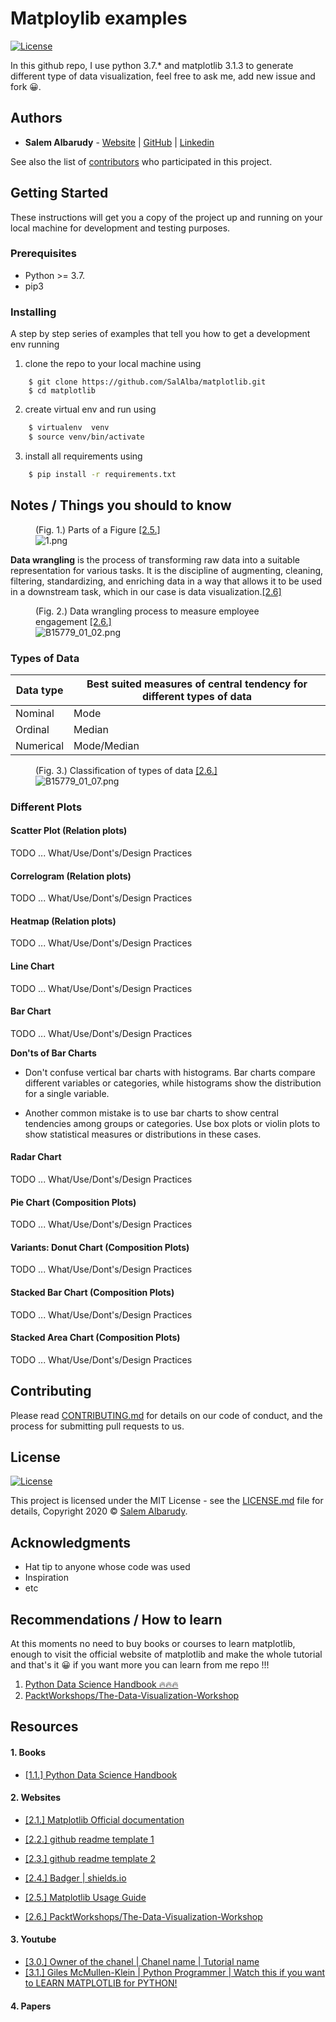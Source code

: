 # Matploylib examples
[![License](https://img.shields.io/github/license/salalba/matplotlib)](https://github.com/SalAlba/matplotlib/blob/master/LICENSE)

In this github repo, I use python 3.7.* and matplotlib 3.1.3 to generate different type of data visualization, feel free to ask me, add new issue and fork 😀.

## Authors

* **Salem Albarudy** - [Website](salem-albarudy.com) | [GitHub](https://github.com/salalba) | [Linkedin](https://linkedin.com/in/salem-albarudy/)

See also the list of [contributors](https://github.com/your/project/contributors) who participated in this project.

## Getting Started

These instructions will get you a copy of the project up and running on your local machine for development and testing purposes.

### Prerequisites

+ Python >= 3.7.
+ pip3

### Installing

A step by step series of examples that tell you how to get a development env running

1. clone the repo to your local machine using

``` repo
    $ git clone https://github.com/SalAlba/matplotlib.git
    $ cd matplotlib
```

2. create virtual env and run using

``` bash
    $ virtualenv  venv
    $ source venv/bin/activate
```

3. install all requirements using

``` bash
    $ pip install -r requirements.txt
```


## Notes / Things you should to know

<figure>
  <figcaption>(Fig. 1.) Parts of a Figure <a href="#Resources">[2.5.]</a></figcaption>
  <img src="./assets/imgs/1.png" alt="1.png" title="Parts of a Figure" />
</figure>



**Data wrangling** is the process of transforming raw data into a suitable representation for various tasks. It is the discipline of augmenting, cleaning, filtering, standardizing, and enriching data in a way that allows it to be used in a downstream task, which in our case is data visualization.[[2.6]](#Resources)
<figure>
  <figcaption>(Fig. 2.) Data wrangling process to measure employee engagement <a href="#Resources">[2.6.]</a></figcaption>
  <img src="./assets/imgs/B15779_01_02.png" info="PacktWorkshops/The-Data-Visualization-Workshop/introduction-to-data-visualization" alt="B15779_01_02.png" title="Data wrangling process" />
</figure>

### Types of Data


| Data type | Best suited measures of central tendency for different types of data |
|-----------|----------------------------------------------------------------------|
| Nominal   | Mode                                                                 |
| Ordinal   | Median                                                               |
| Numerical | Mode/Median                                                          |

<figure>
  <figcaption>(Fig. 3.) Classification of types of data <a href="#Resources">[2.6.]</a></figcaption>
  <img src="./assets/imgs/B15779_01_07.png" info="PacktWorkshops/The-Data-Visualization-Workshop/introduction-to-data-visualization" alt="B15779_01_07.png" title="Classification of types of data" />
</figure>


### Different Plots

#### Scatter Plot (Relation plots)

TODO ... What/Use/Dont's/Design Practices

#### Correlogram  (Relation plots)

TODO ... What/Use/Dont's/Design Practices

#### Heatmap (Relation plots)

TODO ... What/Use/Dont's/Design Practices


#### Line Chart

TODO ... What/Use/Dont's/Design Practices


#### Bar Chart

TODO ... What/Use/Dont's/Design Practices


**Don'ts of Bar Charts**

+ Don't confuse vertical bar charts with histograms. Bar charts compare different variables or categories, while histograms show the distribution for a single variable.

+ Another common mistake is to use bar charts to show central tendencies among groups or categories. Use box plots or violin plots to show statistical measures or distributions in these cases.




#### Radar Chart

TODO ... What/Use/Dont's/Design Practices


#### Pie Chart (Composition Plots)

TODO ... What/Use/Dont's/Design Practices


#### Variants: Donut Chart (Composition Plots)

TODO ... What/Use/Dont's/Design Practices


#### Stacked Bar Chart (Composition Plots)

TODO ... What/Use/Dont's/Design Practices


#### Stacked Area Chart (Composition Plots)

TODO ... What/Use/Dont's/Design Practices


## Contributing

Please read [CONTRIBUTING.md](https://gist.github.com/PurpleBooth/b24679402957c63ec426) for details on our code of conduct, and the process for submitting pull requests to us.



## License
[![License](https://img.shields.io/github/license/salalba/matplotlib)](https://github.com/SalAlba/matplotlib/blob/master/LICENSE)

This project is licensed under the MIT License - see the [LICENSE.md](LICENSE.md) file for details, Copyright 2020 © <a href="https://github.com/SalAlba/" target="_blank">Salem Albarudy</a>.


## Acknowledgments

* Hat tip to anyone whose code was used
* Inspiration
* etc


## Recommendations / How to learn

At this moments no need to buy books or courses to learn matplotlib, enough to visit the official website of matplotlib and make the whole tutorial and that's it 😀 if you want more you can learn from me repo !!!

1. [Python Data Science Handbook 🔥🔥🔥 ](https://jakevdp.github.io/PythonDataScienceHandbook/)
2. [PacktWorkshops/The-Data-Visualization-Workshop](https://github.com/PacktWorkshops/The-Data-Visualization-Workshop)

## Resources

#### 1. Books
+ [[1.1.] Python Data Science Handbook ](https://github.com/jakevdp/PythonDataScienceHandbook/blob/master/notebooks/04.00-Introduction-To-Matplotlib.ipynb)

#### 2. Websites
+ [[2.1.] Matplotlib Official documentation ](https://matplotlib.org/tutorials/index.html)

+ [[2.2.] github readme template 1 ](https://gist.github.com/PurpleBooth/109311bb0361f32d87a2)
+ [[2.3.] github readme template 2 ](https://gist.github.com/fvcproductions/1bfc2d4aecb01a834b46)
+ [[2.4.] Badger | shields.io ](https://shields.io/)
+ [[2.5.] Matplotlib Usage Guide](https://matplotlib.org/tutorials/introductory/usage.html#sphx-glr-tutorials-introductory-usage-py)
+ [[2.6.] PacktWorkshops/The-Data-Visualization-Workshop](https://github.com/PacktWorkshops/The-Data-Visualization-Workshop)

#### 3. Youtube
+ [[3.0.] Owner of the chanel | Chanel name | Tutorial name ](#)
+ [[3.1.] Giles McMullen-Klein | Python Programmer | Watch this if you want to LEARN MATPLOTLIB for PYTHON!](https://www.youtube.com/watch?v=6rKe2IEIu8c)

#### 4. Papers

